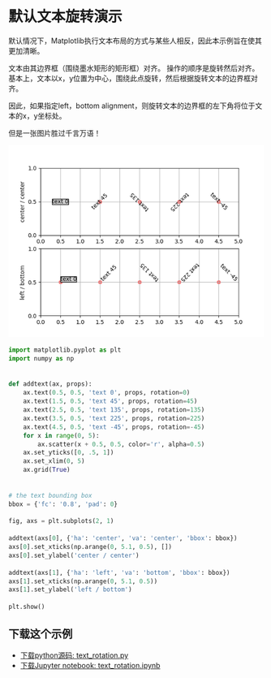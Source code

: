 # 默认文本旋转演示

默认情况下，Matplotlib执行文本布局的方式与某些人相反，因此本示例旨在使其更加清晰。

文本由其边界框（围绕墨水矩形的矩形框）对齐。 操作的顺序是旋转然后对齐。 基本上，文本以x，y位置为中心，围绕此点旋转，然后根据旋转文本的边界框对齐。

因此，如果指定left，bottom alignment，则旋转文本的边界框的左下角将位于文本的x，y坐标处。

但是一张图片胜过千言万语！

![默认文本旋转演示](/static/images/gallery/sphx_glr_text_rotation_001.png)

```python
import matplotlib.pyplot as plt
import numpy as np


def addtext(ax, props):
    ax.text(0.5, 0.5, 'text 0', props, rotation=0)
    ax.text(1.5, 0.5, 'text 45', props, rotation=45)
    ax.text(2.5, 0.5, 'text 135', props, rotation=135)
    ax.text(3.5, 0.5, 'text 225', props, rotation=225)
    ax.text(4.5, 0.5, 'text -45', props, rotation=-45)
    for x in range(0, 5):
        ax.scatter(x + 0.5, 0.5, color='r', alpha=0.5)
    ax.set_yticks([0, .5, 1])
    ax.set_xlim(0, 5)
    ax.grid(True)


# the text bounding box
bbox = {'fc': '0.8', 'pad': 0}

fig, axs = plt.subplots(2, 1)

addtext(axs[0], {'ha': 'center', 'va': 'center', 'bbox': bbox})
axs[0].set_xticks(np.arange(0, 5.1, 0.5), [])
axs[0].set_ylabel('center / center')

addtext(axs[1], {'ha': 'left', 'va': 'bottom', 'bbox': bbox})
axs[1].set_xticks(np.arange(0, 5.1, 0.5))
axs[1].set_ylabel('left / bottom')

plt.show()
```

## 下载这个示例
            
- [下载python源码: text_rotation.py](https://matplotlib.org/_downloads/text_rotation.py)
- [下载Jupyter notebook: text_rotation.ipynb](https://matplotlib.org/_downloads/text_rotation.ipynb)
